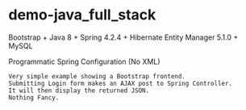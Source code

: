 # demo-java_full_stack

Bootstrap + Java 8 + Spring 4.2.4 + Hibernate Entity Manager 5.1.0 + MySQL

Programmatic Spring Configuration (No XML)

```
Very simple example showing a Bootstrap frontend.  
Submitting Login form makes an AJAX post to Spring Controller.  
It will then display the returned JSON.
Nothing Fancy.
```

